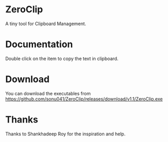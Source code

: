 # ZeroClip
A tiny tool for Clipboard Management.

# Documentation
Double click on the item to copy the text in clipboard.

# Download
You can download the executables from https://github.com/sonu041/ZeroClip/releases/download/v1.1/ZeroClip.exe

# Thanks
Thanks to Shankhadeep Roy for the inspiration and help.
